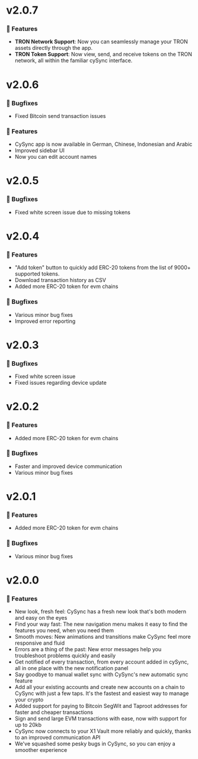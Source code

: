 # v2.0.7

### 🚀 Features

- **TRON Network Support**: Now you can seamlessly manage your TRON assets directly through the app.
- **TRON Token Support**: Now view, send, and receive tokens on the TRON network, all within the familiar cySync interface.

# v2.0.6

### 🐛 Bugfixes

- Fixed Bitcoin send transaction issues

### 🚀 Features

- CySync app is now available in German, Chinese, Indonesian and Arabic
- Improved sidebar UI
- Now you can edit account names

# v2.0.5

### 🐛 Bugfixes

- Fixed white screen issue due to missing tokens

# v2.0.4

### 🚀 Features

- "Add token" button to quickly add ERC-20 tokens from the list of 9000+ supported tokens.
- Download transaction history as CSV
- Added more ERC-20 token for evm chains

### 🐛 Bugfixes

- Various minor bug fixes
- Improved error reporting

# v2.0.3

### 🐛 Bugfixes

- Fixed white screen issue
- Fixed issues regarding device update

# v2.0.2

### 🚀 Features

- Added more ERC-20 token for evm chains

### 🐛 Bugfixes

- Faster and improved device communication
- Various minor bug fixes

# v2.0.1

### 🚀 Features

- Added more ERC-20 token for evm chains

### 🐛 Bugfixes

- Various minor bug fixes

# v2.0.0

### 🚀 Features

- New look, fresh feel: CySync has a fresh new look that's both modern and easy on the eyes
- Find your way fast: The new navigation menu makes it easy to find the features you need, when you need them
- Smooth moves: New animations and transitions make CySync feel more responsive and fluid
- Errors are a thing of the past: New error messages help you troubleshoot problems quickly and easily
- Get notified of every transaction, from every account added in cySync, all in one place with the new notification panel
- Say goodbye to manual wallet sync with CySync's new automatic sync feature
- Add all your existing accounts and create new accounts on a chain to CySync with just a few taps. It's the fastest and easiest way to manage your crypto
- Added support for paying to Bitcoin SegWit and Taproot addresses for faster and cheaper transactions
- Sign and send large EVM transactions with ease, now with support for up to 20kb
- CySync now connects to your X1 Vault more reliably and quickly, thanks to an improved communication API
- We've squashed some pesky bugs in CySync, so you can enjoy a smoother experience
